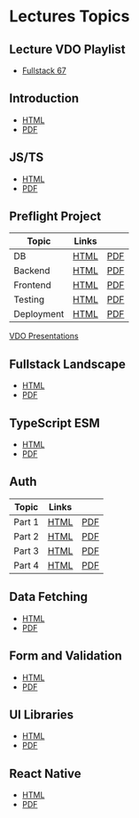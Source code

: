 # Lectures Topics

## Lecture VDO Playlist

- [Fullstack 67](https://www.youtube.com/playlist?list=PLNGLpHQhvGrvzLjbYcFZQ9ljsHMpq9pTg)

## Introduction

- [HTML](/src/T01_intro/T01.html)
- [PDF](/src/T01_intro/T01.pdf)

## JS/TS

- [HTML](/src/T02_js_ts/T02.html)
- [PDF](/src/T02_js_ts/T02.pdf)

## Preflight Project

| Topic      | Links                                 |                                     |
| ---------- | ------------------------------------- | ----------------------------------- |
| DB         | [HTML](/src/T03_pf_db/T03.html)       | [PDF](/src/T03_pf_db/T03.pdf)       |
| Backend    | [HTML](/src/T04_pf_backend/T04.html)  | [PDF](/src/T04_pf_backend/T04.pdf)  |
| Frontend   | [HTML](/src/T05_pf_frontend/T05.html) | [PDF](/src/T05_pf_frontend/T05.pdf) |
| Testing    | [HTML](/src/T06_pf_testing/T06.html)  | [PDF](/src/T06_pf_testing/T06.pdf)  |
| Deployment | [HTML](/src/T07_pf_deploy/T07.html)   | [PDF](/src/T07_pf_deploy/T07.pdf)   |

[VDO Presentations](https://youtube.com/playlist?list=PLNGLpHQhvGrsBYoetbinh5A02H59bneg6&si=iem2GAucPrCtWg4y)

## Fullstack Landscape

- [HTML](/src/T08_landscape/T08.html)
- [PDF](/src/T08_landscape/T08.pdf)

## TypeScript ESM

- [HTML](/src/T09_ts_esm/T09.html)
- [PDF](/src/T09_ts_esm/T09.pdf)

## Auth

| Topic  | Links                               |                                   |
| ------ | ----------------------------------- | --------------------------------- |
| Part 1 | [HTML](/src/T10_auth_p1/T10p1.html) | [PDF](/src/T10_auth_p1/T10p1.pdf) |
| Part 2 | [HTML](/src/T10_auth_p2/T10p2.html) | [PDF](/src/T10_auth_p2/T10p2.pdf) |
| Part 3 | [HTML](/src/T10_auth_p3/T10p3.html) | [PDF](/src/T10_auth_p3/T10p3.pdf) |
| Part 4 | [HTML](/src/T10_auth_p4/T10p4.html) | [PDF](/src/T10_auth_p4/T10p4.pdf) |

## Data Fetching

- [HTML](/src/T11_data_fetching/T11.html)
- [PDF](/src/T11_data_fetching/T11.pdf)

## Form and Validation

- [HTML](/src/T12_form_validation/T12.html)
- [PDF](/src/T12_form_validation/T12.pdf)

## UI Libraries

- [HTML](/src/T13_ui_libraries/T13.html)
- [PDF](/src/T13_ui_libraries/T13.pdf)

## React Native

- [HTML](/src/T14_react_native/T14.html)
- [PDF](/src/T14_react_native/T14.pdf)
